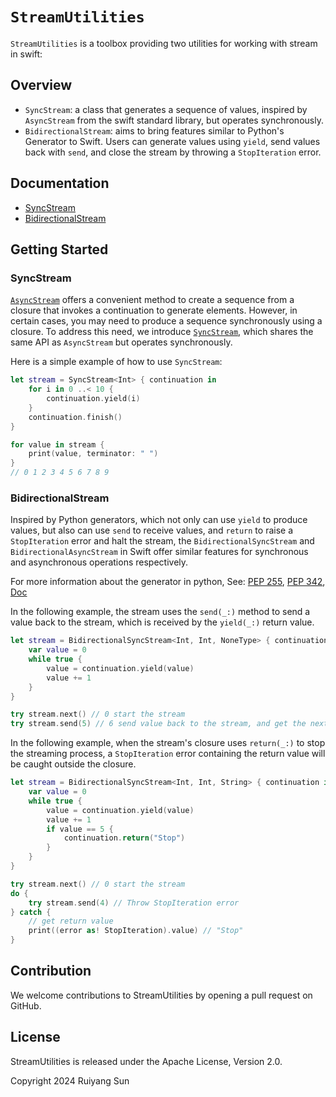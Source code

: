 # ``StreamUtilities``

`StreamUtilities` is a toolbox providing two utilities for working with stream in swift:

## Overview

+ `SyncStream`: a class that generates a sequence of values, inspired by `AsyncStream` from the swift standard library, but operates synchronously.
+ `BidirectionalStream`: aims to bring features similar to Python's Generator to Swift. Users can generate values using `yield`, send values back with `send`, and close the stream by throwing a `StopIteration` error.

## Documentation

+ [SyncStream](./SyncStream)
+ [BidirectionalStream](./BidirectionalStream)

## Getting Started

### SyncStream

[`AsyncStream`](https://developer.apple.com/documentation/swift/asyncstream) offers a convenient method to create a sequence from a closure that invokes a continuation to generate elements. However, in certain cases, you may need to produce a sequence synchronously using a closure. To address this need, we introduce [`SyncStream`](syncstream/syncstream), which shares the same API as `AsyncStream` but operates synchronously.

Here is a simple example of how to use `SyncStream`:

```swift
let stream = SyncStream<Int> { continuation in
    for i in 0 ..< 10 {
        continuation.yield(i)
    }
    continuation.finish()
}

for value in stream {
    print(value, terminator: " ")
}
// 0 1 2 3 4 5 6 7 8 9
```

### BidirectionalStream

Inspired by Python generators, which not only can use `yield` to produce values, but also can use `send` to receive values, and `return` to raise a `StopIteration` error and halt the stream, the `BidirectionalSyncStream` and `BidirectionalAsyncStream`  in Swift offer similar features for synchronous and asynchronous operations respectively.

For more information about the generator in python, See: [PEP 255](https://peps.python.org/pep-0255/), [PEP 342](https://peps.python.org/pep-0342/#new-generator-method-send-value), [Doc](https://docs.python.org/3/reference/expressions.html#generator-iterator-methods)

In the following example, the stream uses the `send(_:)` method to send a value back to the stream, which is received by the `yield(_:)` return value.

```swift
let stream = BidirectionalSyncStream<Int, Int, NoneType> { continuation in
    var value = 0
    while true {
        value = continuation.yield(value)
        value += 1
    }
}

try stream.next() // 0 start the stream
try stream.send(5) // 6 send value back to the stream, and get the next value
```

In the following example, when the stream's closure uses `return(_:)` to stop the streaming process, a `StopIteration` error containing the return value will be caught outside the closure.

```swift
let stream = BidirectionalSyncStream<Int, Int, String> { continuation in
    var value = 0
    while true {
        value = continuation.yield(value)
        value += 1
        if value == 5 {
            continuation.return("Stop")
        }
    }
}

try stream.next() // 0 start the stream
do {
    try stream.send(4) // Throw StopIteration error
} catch {
    // get return value
    print((error as! StopIteration).value) // "Stop"
}
```

## Contribution

We welcome contributions to StreamUtilities by opening a pull request on GitHub.

## License

StreamUtilities is released under the Apache License, Version 2.0.

Copyright 2024 Ruiyang Sun
